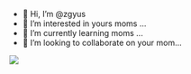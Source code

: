 - 👋 Hi, I’m @zgyus
- 👀 I’m interested in yours moms ...
- 🌱 I’m currently learning moms ...
- 💞️ I’m looking to collaborate on your mom...

![](https://i.gifer.com/7NjF.gif)


